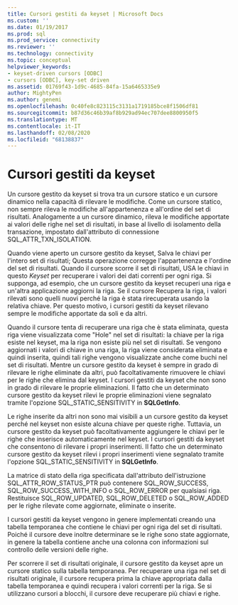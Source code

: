 ```yaml
---
title: Cursori gestiti da keyset | Microsoft Docs
ms.custom: ''
ms.date: 01/19/2017
ms.prod: sql
ms.prod_service: connectivity
ms.reviewer: ''
ms.technology: connectivity
ms.topic: conceptual
helpviewer_keywords:
- keyset-driven cursors [ODBC]
- cursors [ODBC], key-set driven
ms.assetid: 01769f43-1d9c-4685-84fa-15a6465335e9
author: MightyPen
ms.author: genemi
ms.openlocfilehash: 0c40fe8c823115c3131a1719185bce8f1506df81
ms.sourcegitcommit: b87d36c46b39af8b929ad94ec707dee8800950f5
ms.translationtype: MT
ms.contentlocale: it-IT
ms.lasthandoff: 02/08/2020
ms.locfileid: "68138837"
---
```

# <a name="keyset-driven-cursors"></a>Cursori gestiti da keyset
Un cursore gestito da keyset si trova tra un cursore statico e un cursore dinamico nella capacità di rilevare le modifiche. Come un cursore statico, non sempre rileva le modifiche all'appartenenza e all'ordine del set di risultati. Analogamente a un cursore dinamico, rileva le modifiche apportate ai valori delle righe nel set di risultati, in base al livello di isolamento della transazione, impostato dall'attributo di connessione SQL_ATTR_TXN_ISOLATION.  
  
 Quando viene aperto un cursore gestito da keyset, Salva le chiavi per l'intero set di risultati; Questa operazione corregge l'appartenenza e l'ordine del set di risultati. Quando il cursore scorre il set di risultati, USA le chiavi in questo *Keyset* per recuperare i valori dei dati correnti per ogni riga. Si supponga, ad esempio, che un cursore gestito da keyset recuperi una riga e un'altra applicazione aggiorni la riga. Se il cursore Recupera la riga, i valori rilevati sono quelli nuovi perché la riga è stata rirecuperata usando la relativa chiave. Per questo motivo, i cursori gestiti da keyset rilevano sempre le modifiche apportate da soli e da altri.  
  
 Quando il cursore tenta di recuperare una riga che è stata eliminata, questa riga viene visualizzata come "Hole" nel set di risultati: la chiave per la riga esiste nel keyset, ma la riga non esiste più nel set di risultati. Se vengono aggiornati i valori di chiave in una riga, la riga viene considerata eliminata e quindi inserita, quindi tali righe vengono visualizzate anche come buchi nel set di risultati. Mentre un cursore gestito da keyset è sempre in grado di rilevare le righe eliminate da altri, può facoltativamente rimuovere le chiavi per le righe che elimina dal keyset. I cursori gestiti da keyset che non sono in grado di rilevare le proprie eliminazioni. Il fatto che un determinato cursore gestito da keyset rilevi le proprie eliminazioni viene segnalato tramite l'opzione SQL_STATIC_SENSITIVITY in **SQLGetInfo**.  
  
 Le righe inserite da altri non sono mai visibili a un cursore gestito da keyset perché nel keyset non esiste alcuna chiave per queste righe. Tuttavia, un cursore gestito da keyset può facoltativamente aggiungere le chiavi per le righe che inserisce automaticamente nel keyset. I cursori gestiti da keyset che consentono di rilevare i propri inserimenti. Il fatto che un determinato cursore gestito da keyset rilevi i propri inserimenti viene segnalato tramite l'opzione SQL_STATIC_SENSITIVITY in **SQLGetInfo**.  
  
 La matrice di stato della riga specificata dall'attributo dell'istruzione SQL_ATTR_ROW_STATUS_PTR può contenere SQL_ROW_SUCCESS, SQL_ROW_SUCCESS_WITH_INFO o SQL_ROW_ERROR per qualsiasi riga. Restituisce SQL_ROW_UPDATED, SQL_ROW_DELETED o SQL_ROW_ADDED per le righe rilevate come aggiornate, eliminate o inserite.  
  
 I cursori gestiti da keyset vengono in genere implementati creando una tabella temporanea che contiene le chiavi per ogni riga del set di risultati. Poiché il cursore deve inoltre determinare se le righe sono state aggiornate, in genere la tabella contiene anche una colonna con informazioni sul controllo delle versioni delle righe.  
  
 Per scorrere il set di risultati originale, il cursore gestito da keyset apre un cursore statico sulla tabella temporanea. Per recuperare una riga nel set di risultati originale, il cursore recupera prima la chiave appropriata dalla tabella temporanea e quindi recupera i valori correnti per la riga. Se si utilizzano cursori a blocchi, il cursore deve recuperare più chiavi e righe.
